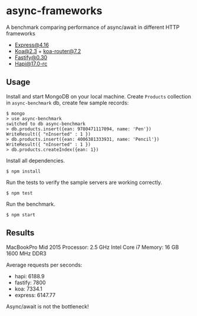 # async-frameworks
A benchmark comparing performance of async/await in different HTTP frameworks

 - Express@4.16
 - Koa@2.3 + koa-router@7.2
 - Fastify@0.30
 - Hapi@17.0-rc

## Usage

Install and start MongoDB on your local machine.
Create `Products` collection in `async-benchmark` db,
create few sample records:

```
$ mongo
> use async-benchmark
switched to db async-benchmark
> db.products.insert({ean: 9780471117094, name: 'Pen'})
WriteResult({ "nInserted" : 1 })
> db.products.insert({ean: 4006381333931, name: 'Pencil'})
WriteResult({ "nInserted" : 1 })
> db.products.createIndex({ean: 1})
```

Install all dependencies.

```
$ npm install
```

Run the tests to verify the sample servers
are working correctly.

```
$ npm test
```

Run the benchmark.

```
$ npm start
```

## Results

MacBookPro Mid 2015
Processor: 2.5 GHz Intel Core i7
Memory: 16 GB 1600 MHz DDR3

Average requests per seconds:
- hapi: 6188.9
- fastify: 7800
- koa: 7334.1
- express: 6147.77

Async/await is not the bottleneck!
